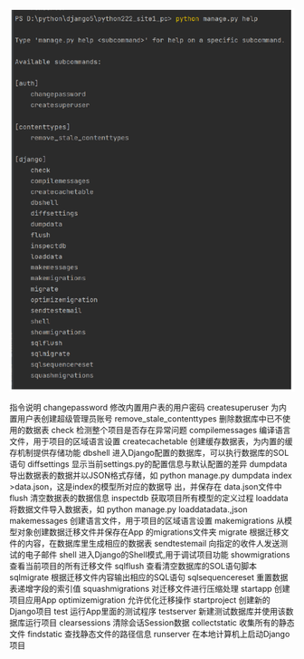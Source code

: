 

![](images/Pasted%20image%2020240618232004.png)


指令说明
changepassword 修改内置用户表的用户密码
createsuperuser 为内置用户表创建超级管理员账号
remove_stale_contenttypes 删除数据库中已不使用的数据表
check 检测整个项目是否存在异常问题
compilemessages 编译语言文件，用于项目的区域语言设置
createcachetable 创建缓存数据表，为内置的缓存机制提供存储功能
dbshell 进入Django配置的数据库，可以执行数据库的SOL语句
diffsettings 显示当前settings.py的配置信息与默认配置的差异
dumpdata 导出数据表的数据并以JSON格式存储，如 python manage.py
dumpdata index >data.json，这是index的模型所对应的数据导 出，并保存在 data.json文件中
flush 清空数据表的数据信息
inspectdb 获取项目所有模型的定义过程
loaddata 将数据文件导入数据表，如 python manage.py loaddatadata.,json
makemessages 创建语言文件，用于项目的区域语言设置
makemigrations 从模型对象创建数据迁移文件并保存在App 的migrations文件夹
migrate 根据迁移文件的内容，在数据库里生成相应的数据表
sendtestemail 向指定的收件人发送测试的电子邮件
shell 进入Django的Shell模式,用于调试项目功能
showmigrations 查看当前项目的所有迁移文件
sqlflush 查看清空数据库的SOL语句脚本
sqlmigrate 根据迁移文件内容输出相应的SQL语句
sqlsequencereset 重置数据表递增字段的索引值
squashmigrations 对迁移文件进行压缩处理
startapp 创建项目应用App
optimizemigration 允许优化迁移操作
startproject 创建新的Django项目
test 运行App里面的测试程序
testserver 新建测试数据库并使用该数据库运行项目
clearsessions 清除会话Session数据
collectstatic 收集所有的静态文件
findstatic 查找静态文件的路径信息
runserver 在本地计算机上启动Django项目
